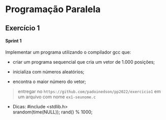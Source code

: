 # Programação Paralela

## Exercício 1


#### Sprint 1
 
Implementar um programa utilizando o compilador gcc que:

- criar um programa sequencial que cria um vetor de 1.000 posições;

- inicializa com números aleatórios;

- encontra o maior número do vetor;

> entregar no `https://github.com/padoinedson/pp2022/exercicio1` em um arquivo com nome `ex1-seunome.c`
 
 

- Dicas:
	#include <stdlib.h>  
    srandom(time(NULL));
	rand() % 1000;


